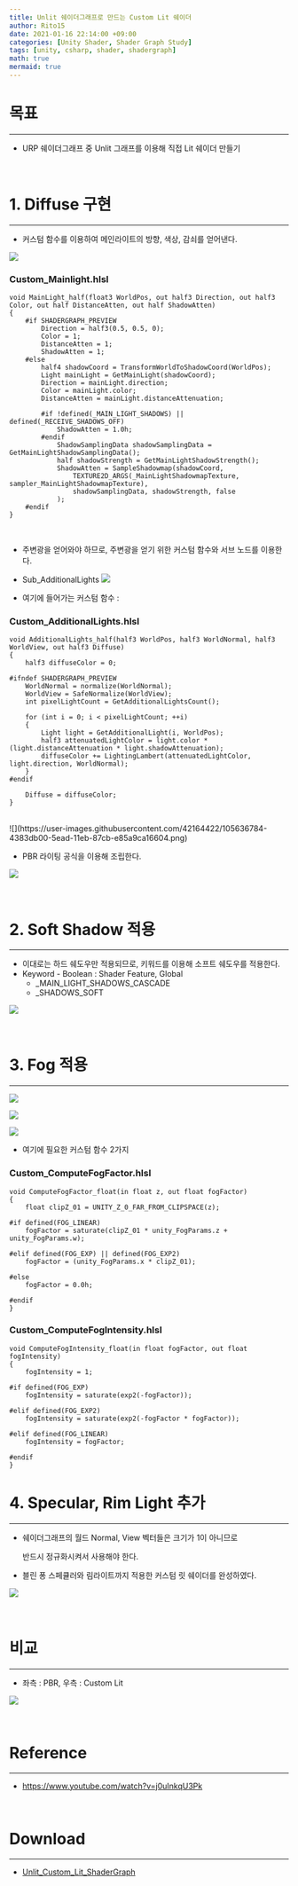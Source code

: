 ```yaml
---
title: Unlit 쉐이더그래프로 만드는 Custom Lit 쉐이더
author: Rito15
date: 2021-01-16 22:14:00 +09:00
categories: [Unity Shader, Shader Graph Study]
tags: [unity, csharp, shader, shadergraph]
math: true
mermaid: true
---
```


# 목표
---
- URP 쉐이더그래프 중 Unlit 그래프를 이용해 직접 Lit 쉐이더 만들기

<br>

# 1. Diffuse 구현
---
- 커스텀 함수를 이용하여 메인라이트의 방향, 색상, 감쇠를 얻어낸다.

![](https://user-images.githubusercontent.com/42164422/105636772-2ea74780-5ead-11eb-9533-e4094fba622c.png)

### Custom_Mainlight.hlsl

```hlsl
void MainLight_half(float3 WorldPos, out half3 Direction, out half3 Color, out half DistanceAtten, out half ShadowAtten)
{
    #if SHADERGRAPH_PREVIEW
        Direction = half3(0.5, 0.5, 0);
        Color = 1;
        DistanceAtten = 1;
        ShadowAtten = 1;
    #else
        half4 shadowCoord = TransformWorldToShadowCoord(WorldPos);
        Light mainLight = GetMainLight(shadowCoord);
        Direction = mainLight.direction;
        Color = mainLight.color;
        DistanceAtten = mainLight.distanceAttenuation;

        #if !defined(_MAIN_LIGHT_SHADOWS) || defined(_RECEIVE_SHADOWS_OFF)
            ShadowAtten = 1.0h;
        #endif
            ShadowSamplingData shadowSamplingData = GetMainLightShadowSamplingData();
            half shadowStrength = GetMainLightShadowStrength();
            ShadowAtten = SampleShadowmap(shadowCoord,
                TEXTURE2D_ARGS(_MainLightShadowmapTexture, sampler_MainLightShadowmapTexture),
                shadowSamplingData, shadowStrength, false
            );
    #endif
}
```

<br>

- 주변광을 얻어와야 하므로, 주변광을 얻기 위한 커스텀 함수와 서브 노드를 이용한다.

- Sub_AdditionalLights
![](https://user-images.githubusercontent.com/42164422/105636788-467ecb80-5ead-11eb-839e-edfdcb41ba3d.png)

- 여기에 들어가는 커스텀 함수 :

### Custom_AdditionalLights.hlsl

```hlsl
void AdditionalLights_half(half3 WorldPos, half3 WorldNormal, half3 WorldView, out half3 Diffuse)
{
    half3 diffuseColor = 0;
    
#ifndef SHADERGRAPH_PREVIEW
    WorldNormal = normalize(WorldNormal);
    WorldView = SafeNormalize(WorldView);
    int pixelLightCount = GetAdditionalLightsCount();

    for (int i = 0; i < pixelLightCount; ++i)
    {
        Light light = GetAdditionalLight(i, WorldPos);
        half3 attenuatedLightColor = light.color * (light.distanceAttenuation * light.shadowAttenuation);
        diffuseColor += LightingLambert(attenuatedLightColor, light.direction, WorldNormal);
    }
#endif

    Diffuse = diffuseColor;
}
```

<br>
![](https://user-images.githubusercontent.com/42164422/105636784-4383db00-5ead-11eb-87cb-e85a9ca16604.png)

- PBR 라이팅 공식을 이용해 조립한다.

![](https://user-images.githubusercontent.com/42164422/105636782-3ff05400-5ead-11eb-9ba9-52cd27ff747b.png)

<br>

# 2. Soft Shadow 적용
---
- 이대로는 하드 쉐도우만 적용되므로, 키워드를 이용해 소프트 쉐도우를 적용한다.
- Keyword - Boolean : Shader Feature, Global
  - _MAIN_LIGHT_SHADOWS_CASCADE
  - _SHADOWS_SOFT

![](https://user-images.githubusercontent.com/42164422/105636797-4979bc00-5ead-11eb-87fe-5988de4e3364.png)

<br>

# 3. Fog 적용
---

![](https://user-images.githubusercontent.com/42164422/105636800-4bdc1600-5ead-11eb-87b9-6b11d8b767e6.png)

![](https://user-images.githubusercontent.com/42164422/105636824-6adaa800-5ead-11eb-99f0-d7113ec00d11.png)

![](https://user-images.githubusercontent.com/42164422/105637321-459b6900-5eb0-11eb-8f37-c9ed352cae5d.png)

- 여기에 필요한 커스텀 함수 2가지

### Custom_ComputeFogFactor.hlsl

```hlsl
void ComputeFogFactor_float(in float z, out float fogFactor)
{
    float clipZ_01 = UNITY_Z_0_FAR_FROM_CLIPSPACE(z);

#if defined(FOG_LINEAR)
    fogFactor = saturate(clipZ_01 * unity_FogParams.z + unity_FogParams.w);

#elif defined(FOG_EXP) || defined(FOG_EXP2)
    fogFactor = (unity_FogParams.x * clipZ_01);

#else
    fogFactor = 0.0h;

#endif
}
```

### Custom_ComputeFogIntensity.hlsl

```hlsl
void ComputeFogIntensity_float(in float fogFactor, out float fogIntensity)
{
    fogIntensity = 1;

#if defined(FOG_EXP)
    fogIntensity = saturate(exp2(-fogFactor));

#elif defined(FOG_EXP2)
    fogIntensity = saturate(exp2(-fogFactor * fogFactor));

#elif defined(FOG_LINEAR)
    fogIntensity = fogFactor;

#endif
}
```

# 4. Specular, Rim Light 추가
---
- 쉐이더그래프의 월드 Normal, View 벡터들은 크기가 1이 아니므로

  반드시 정규화시켜서 사용해야 한다.

- 블린 퐁 스페큘러와 림라이트까지 적용한 커스텀 릿 쉐이더를 완성하였다.

![](https://user-images.githubusercontent.com/42164422/105636833-729a4c80-5ead-11eb-8196-87b5c6ce6ca7.png)

<br>

# 비교
---
- 좌측 : PBR, 우측 : Custom Lit

![](https://user-images.githubusercontent.com/42164422/105748082-f96e2880-5f84-11eb-9ecb-5cb14d688a73.png)

<br>

# Reference
---
- <https://www.youtube.com/watch?v=j0uInkqU3Pk>

<br>

# Download
---
- [Unlit_Custom_Lit_ShaderGraph](https://github.com/rito15/Images/files/5862666/2021_0117_Unlit_Custom_Lit.zip)